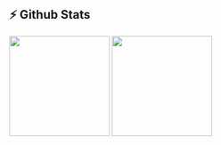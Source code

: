 ## ⚡ Github Stats</b></summary>
<div align="left">
<img height="180em" src="https://github-readme-stats.vercel.app/api/top-langs/?username=lucassampaioleite&show_icons=true&hide_border=true&layout=compact&langs_count=8&theme=default"/>	
<img height="180em" src="https://github-readme-stats.vercel.app/api?username=lucassampaioleite&show_icons=true&hide_border=true&count_private=true&include_all_commits=true&theme=default" />
</div>
